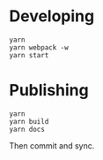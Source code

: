 # Developing
```
yarn
yarn webpack -w
yarn start
```


# Publishing
```
yarn
yarn build
yarn docs
```
Then commit and sync.